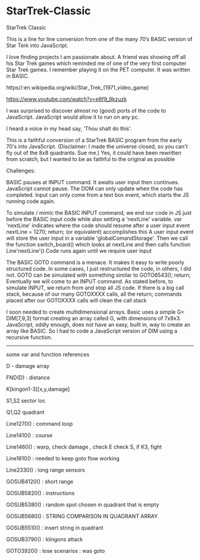 # StarTrek-Classic
StarTrek Classic

This is a line for line conversion from one of the many 70’s BASIC version of Star Terk into JavaScript.

I love finding projects I am passionate about.
A friend was showing off all his Star Trek games which reminded me of one of the very first computer Star Trek games.  I remember playing it on the PET computer. It was written in BASIC.

https//:en.wikipedia.org/wiki/Star_Trek_(1971_video_game)

https://www.youtube.com/watch?v=e6f9_9kzuzk

I was surprised to discover almost no (good) ports of the code to JavaScript. JavaScript would allow it to run on any pc.

I heard a voice in my head say, 'Thou shalt do this'.

This is a faithful conversion of a StarTrek BASIC program from the early 70's into JavaScript. (Disclaimer: I made the universe closed, so you can't fly out of the 8x8 quadrants. Sue me.)
Yes, it could have been rewritten from scratch, but I wanted to be as faithful to the original as possible

Challenges:

BASIC pauses at INPUT command. It awaits user input then continues.
JavaScript cannot pause.
The DOM can only update when the code has completed.
Input can only come from a text box event, which starts the JS running code again.

To simulate / mimic the BASIC INPUT command, we end our code in JS just before the BASIC input code while also setting a 'nextLine' variable. var 'nextLine' indicates where the code should resume after a user input event
nextLine = 1270; return; (or equivalent) accomplishes this
A user input event will store the user input in a variable 'globalComandStorage'. Then we call the function switch_board() which looks at nextLine and then calls function Line'nextLine'()
Code runs again until we require user input

The BASIC GOTO command is a menace. It makes it easy to write poorly structured code.
In some cases, I just restructured the code, in others, I did not.
GOTO can be simulated with something similar to GOTO6543(); return;
Eventually we will come to an INPUT command.
As stated before, to simulate INPUT, we return from and stop all JS code.
If there is a big call stack, because of our many GOTOXXXX calls,
all the return; commands placed after our GOTOXXXX calls will clean the call stack

I soon needed to create multidimensional arrays. Basic uses a simple G= DIM[7,9,3] format creating an array called G, with dimensions of 7x9x3. JavaScript, oddly enough, does not have an easy, built in, way to create an array like BASIC. So I had to code a JavaScript version of DIM using a recursive function. 

-------------------------------

some var and function references

D - damage array

FND(D) : distance

K[kingon1-3][x,y,damage]

S1,S2 sector loc

Q1,Q2 quadrant

Line1270() : command loop

Line1410() : course

Line1460() : warp, check damage , check E check S, if K3, fight

Line1610() : needed to keep goto flow working

Line2330() : long range sensors

GOSUB4120() : short range

GOSUB5820() : instructions

GOSUB5380() : random spot chosen in quadrant that is empty

GOSUB5680() : STRING COMPARISON IN QUADRANT ARRAY

GOSUB5510() : insert string in quadrant

GOSUB3790() : klingons attack

GOTO3920() : lose scenarios : was goto

